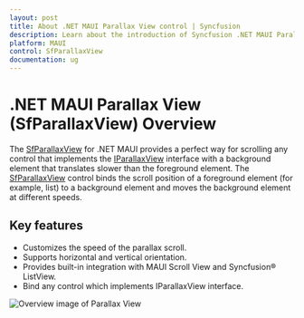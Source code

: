 ```yaml
---
layout: post
title: About .NET MAUI Parallax View control | Syncfusion
description: Learn about the introduction of Syncfusion .NET MAUI Parallax View (SfParallaxView) control and more.
platform: MAUI
control: SfParallaxView
documentation: ug
---
```


# .NET MAUI Parallax View (SfParallaxView) Overview

The [SfParallaxView](https://help.syncfusion.com/cr/maui/Syncfusion.Maui.ParallaxView.SfParallaxView.html) for .NET MAUI provides a perfect way for scrolling any control that implements the [IParallaxView](https://help.syncfusion.com/cr/maui/Syncfusion.Maui.Core.IParallaxView.html) interface with a background element that translates slower than the foreground element. The [SfParallaxView](https://help.syncfusion.com/cr/maui/Syncfusion.Maui.ParallaxView.SfParallaxView.html) control binds the scroll position of a foreground element (for example, list) to a background element and moves the background element at different speeds.

## Key features

* Customizes the speed of the parallax scroll.
* Supports horizontal and vertical orientation.
* Provides built-in integration with MAUI Scroll View and Syncfusion® ListView.
* Bind any control which implements IParallaxView interface.

![Overview image of Parallax View](ParallaxView_Images/maui_parallaxview_overview.gif)